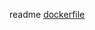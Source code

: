 readme
[dockerfile](https://github.com/Ranjitha75388/Ranjitha-jumisa/tree/main/3-Tier%20web%20Application/frontend)
